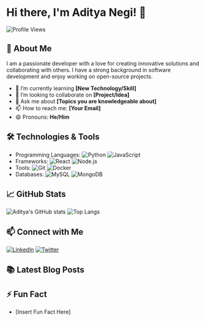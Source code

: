# Hi there, I'm Aditya Negi! 👋

![Profile Views](https://komarev.com/ghpvc/?username=adityanegi-hu&color=green)

## 🚀 About Me
I am a passionate developer with a love for creating innovative solutions and collaborating with others. I have a strong background in software development and enjoy working on open-source projects.

- 🌱 I’m currently learning **[New Technology/Skill]**
- 👯 I’m looking to collaborate on **[Project/Idea]**
- 💬 Ask me about **[Topics you are knowledgeable about]**
- 📫 How to reach me: **[Your Email]**
- 😄 Pronouns: **He/Him**

## 🛠️ Technologies & Tools
- Programming Languages: ![Python](https://img.shields.io/badge/-Python-333333?style=flat&logo=python) ![JavaScript](https://img.shields.io/badge/-JavaScript-333333?style=flat&logo=javascript)
- Frameworks: ![React](https://img.shields.io/badge/-React-333333?style=flat&logo=react) ![Node.js](https://img.shields.io/badge/-Node.js-333333?style=flat&logo=node.js)
- Tools: ![Git](https://img.shields.io/badge/-Git-333333?style=flat&logo=git) ![Docker](https://img.shields.io/badge/-Docker-333333?style=flat&logo=docker)
- Databases: ![MySQL](https://img.shields.io/badge/-MySQL-333333?style=flat&logo=mysql) ![MongoDB](https://img.shields.io/badge/-MongoDB-333333?style=flat&logo=mongodb)

## 📈 GitHub Stats
![Aditya's GitHub stats](https://github-readme-stats.vercel.app/api?username=adityanegi-hu&show_icons=true&theme=radical)
![Top Langs](https://github-readme-stats.vercel.app/api/top-langs/?username=adityanegi-hu&layout=compact&theme=radical)


## 📫 Connect with Me
[![LinkedIn](https://img.shields.io/badge/LinkedIn-0077B5?style=for-the-badge&logo=linkedin&logoColor=white)](https://www.linkedin.com/in/aditya-negi-38b43830a/) [![Twitter](https://img.shields.io/badge/Twitter-1DA1F2?style=for-the-badge&logo=twitter&logoColor=white)](https://x.com/Adityan12935364) <!--[![Personal Website](https://img.shields.io/badge/Personal_Website-FF7139?style=for-the-badge&logo=google-chrome&logoColor=white)] --><!--(https://yourwebsite.com)-->

## 📚 Latest Blog Posts
<!-- BLOG-POST-LIST:START -->
<!--   - [Post 1](https://yourblog.com/post-1)
- [Post 2](https://yourblog.com/post-2)
- [Post 3](https://yourblog.com/post-3)-->
<!-- BLOG-POST-LIST:END -->

## ⚡ Fun Fact
- [Insert Fun Fact Here]
